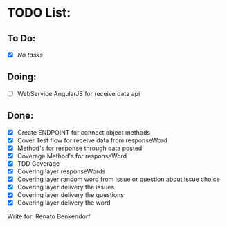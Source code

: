 # TODO List:

## To Do:
- [x] _No tasks_

## Doing:
- [ ] WebService AngularJS for receive data api 

## Done:
- [x] Create ENDPOINT for connect object methods
- [x] Cover Test flow for receive data from responseWord
- [x] Method's for response through data posted 
- [x] Coverage Method's for responseWord
- [x] TDD Coverage
- [x] Covering layer responseWords
- [x] Covering layer random word from issue or question about issue choice 
- [x] Covering layer delivery the issues 
- [x] Covering layer delivery the questions
- [x] Covering layer delivery the word

Write for: Renato Benkendorf